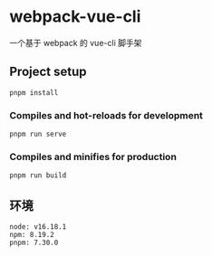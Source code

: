# webpack-vue-cli
一个基于 webpack 的 vue-cli 脚手架

## Project setup
```
pnpm install
```

### Compiles and hot-reloads for development
```
pnpm run serve
```

### Compiles and minifies for production
```
pnpm run build
```

## 环境
```
node: v16.18.1
npm: 8.19.2
pnpm: 7.30.0
```
